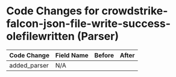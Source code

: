 # Code Changes for crowdstrike-falcon-json-file-write-success-olefilewritten (Parser)

| Code Change | Field Name | Before | After |
|-------------|------------|--------|-------|
| added_parser | N/A |  |  |